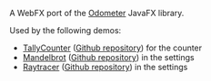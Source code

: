A WebFX port of the [Odometer][hansolo-odometer-link] JavaFX library.

Used by the following demos:
* [TallyCounter][webfx-tallycounter-demo-link] ([Github repository][webfx-tallycounter-repo-link]) for the counter
* [Mandelbrot][webfx-mandelbrot-demo-link] ([Github repository][webfx-mandelbrot-repo-link]) in the settings
* [Raytracer][webfx-raytracer-demo-link] ([Github repository][webfx-raytracer-repo-link]) in the settings

[hansolo-odometer-link]: https://github.com/HanSolo/odometer
[webfx-tallycounter-demo-link]: https://tallycounter.webfx.dev
[webfx-tallycounter-repo-link]: https://github.com/webfx-project/webfx-demo-tallycounter
[webfx-mandelbrot-demo-link]: https://mandelbrot.webfx.dev
[webfx-mandelbrot-repo-link]: https://github.com/webfx-project/webfx-demo-mandelbrot
[webfx-raytracer-demo-link]: https://raytracer.webfx.dev
[webfx-raytracer-repo-link]: https://github.com/webfx-project/webfx-demo-raytracer
